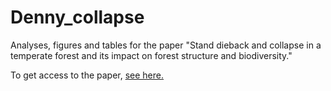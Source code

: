Denny_collapse
==============

Analyses, figures and tables for the paper "Stand dieback and collapse in a temperate forest and its impact on forest structure and biodiversity."

To get access to the paper, [see here.](http://dx.doi.org/10.1016/j.foreco.2015.08.033)
